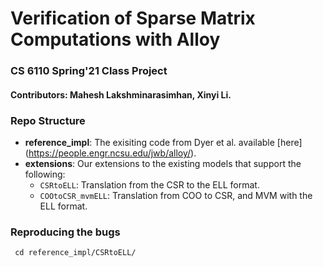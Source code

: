# Verification of Sparse Matrix Computations with Alloy

### CS 6110 Spring'21 Class Project
#### Contributors: Mahesh Lakshminarasimhan, Xinyi Li.


### Repo Structure
* __reference_impl__: The exisiting code from Dyer et al. available [here] (https://people.engr.ncsu.edu/jwb/alloy/).
* __extensions__: Our extensions to the existing models that support the following:
    * `CSRtoELL`: Translation from the CSR to the ELL format.
    * `COOtoCSR_mvmELL`: Translation from COO to CSR, and MVM with the ELL format.
    
### Reproducing the bugs
``` cd reference_impl/CSRtoELL/```





